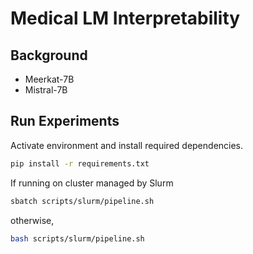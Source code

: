 # Medical LM Interpretability

## Background

- Meerkat-7B
- Mistral-7B

## Run Experiments

Activate environment and install required dependencies.
```bash
pip install -r requirements.txt
```
If running on cluster managed by Slurm
```bash
sbatch scripts/slurm/pipeline.sh
```
otherwise,
```bash
bash scripts/slurm/pipeline.sh
```